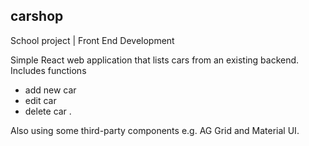 ## carshop

School project | Front End Development

Simple React web application that lists cars from an existing backend.<br/>
Includes functions
<ul>
  <li>add new car</li>
  <li>edit car</li>
  <li>delete car .</li>
</ul>

Also using some third-party components e.g. AG Grid and Material UI.
